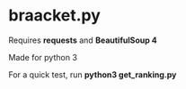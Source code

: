 # braacket.py
Requires **requests** and **BeautifulSoup 4**

Made for python 3

For a quick test, run **python3 get_ranking.py**